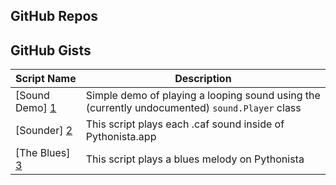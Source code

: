 GitHub Repos
------------

GitHub Gists
------------

| Script Name        | Description   | 
| -------------      | ------------- | 
| [Sound Demo] [1]   | Simple demo of playing a looping sound using the (currently undocumented) `sound.Player` class |
| [Sounder] [2]      | This script plays each .caf sound inside of Pythonista.app      |
| [The Blues] [3]    | This script plays a blues melody on Pythonista      |


[1]: https://gist.github.com/omz/10023837
[2]: https://gist.github.com/cclauss/6462976
[3]: https://gist.github.com/cclauss/5073235